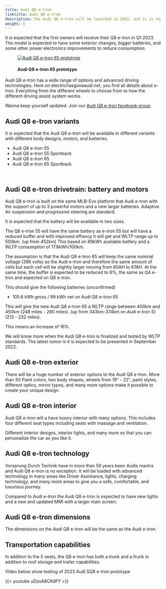```yaml
---
title: Audi Q8 e-tron
linktitle: Audi Q8 e-tron
description: The Audi Q8 e-tron will be launched in 2022, and is in reality the facelift version of the Audi e-tron.
weight: 5
---
```

<!-- markdownlint-disable MD033 -->

It is expected that the first owners will receive their Q8 e-tron in Q1 2023. The model is expected to have some exterior changes, bigger batteries, and some other power electronics improvements to reduce consumption.

<figure>
    <a href="https://media.electrichasgoneaudi.net/multimedia/models/q8-e-tron/q8prototype.jpg">
        <img src="https://media.electrichasgoneaudi.net/multimedia/models/q8-e-tron/q8prototypes.jpg" alt="Audi Q8 e-tron 65 prototype" title="Audi Q8 e-tron 65 prototype">
    </a>
    <figcaption><h4>Audi Q8 e-tron 65 prototype</h4></figcaption>
</figure>

Audi Q8 e-tron has a wide range of options and advanced driving technologies. Here on electrichasgoneaudi.net, you find all details about e-tron. Everything from the different wheels to choose from to how the different driving assist system works.

Wanna keep yourself updated. Join our [Audi Q8 e-tron facebook group](https://www.facebook.com/groups/1070499437069641).

## Audi Q8 e-tron variants

It is expected that the Audi Q8 e-tron will be available in different variants with different body designs, motors, and batteries.

- Audi Q8 e-tron 55
- Audi Q8 e-tron 55 Sportback
- Audi Q8 e-tron 65
- Audi Q8 e-tron 65 Sportback

<br />

## Audi Q8 e-tron drivetrain: battery and motors

Audi Q8 e-tron is built on the same MLB-Evo platform that Audi e-tron with the support of up to 3 powerful motors and a new larger batteries. Adaptive Air suspension and progressive steering are standard.

It is expected that the battery will be available in two sizes.

The Q8 e-tron 55 will have the same battery as e-tron 55 but will have a reduced buffer and with improved effiency it will get and WLTP range up to 500km. (up from 452km)
This based on 89kWh available battery and a WLTP consumption of 17.8kWh/100km.

The assumption is that the Audi Q8 e-tron 65 will keep the same nominal voltage (396 volts) as the Audi e-tron and therefore the same amount of cells but each cell will be slightly larger
moving from 60AH to 67AH. At the same time, the buffer is expected to be reduced to 6%, the same as Q4 e-tron and expected on Q6 e-tron.

This should give the following batteries (unconfirmed)

- 105.6 kWh gross / 99 kWh net on Audi Q8 e-tron 65

This will give the new Audi Q8 e-tron 65 a WLTP range between 400km and 450km (248 miles - 280 miles). (up from 343km-374km on Audi e-tron S)(213 - 232 miles).

This means an increase of 16%.

We will know more when the Audi Q8 e-tron is finalized and tested by WLTP standards. The latest rumor is it is expected to be presented in September 2022.

## Audi Q8 e-tron exterior

There will be a huge number of exterior options to the Audi Q8 e-tron. More than 50 Paint colors, two body shapes,  wheels from 19" - 22", paint styles, different optics, mirror types, and many more options make it possible to create your unique design.

## Audi Q8 e-tron interior

Audi Q8 e-tron will a have luxury interior with many options. This includes four different seat types including seats with massage and ventilation.

Different interior designs, interior lights, and many more so that you can personalize the car as you like it.

## Audi Q8 e-tron technology

Vorsprung Durch Technik have in more than 50 years been Audis mantra and Audi Q8 e-tron is no exception. It will be loaded with advanced technology in many areas like Driver Assistance, lights, charging technology, and many more areas to give you a safe, comfortable, and luxurious journey.

Compared to Audi e-tron the Audi Q8 e-tron is expected to have new lights and a new and updated MMI with a larger main screen. 

## Audi Q8 e-tron dimensions

The dimensions on the Audi Q8 e-tron will be the same as the Audi e-tron.

## Transportation capabilities

In addition to the 5 seats, the Q8 e-tron has both a trunk and a frunk in addition to roof storage and trailer capabilities.

Video below show testing of 2023 Audi SQ8 e-tron prototype

{{< youtube uDzsA8CKdFY >}}
